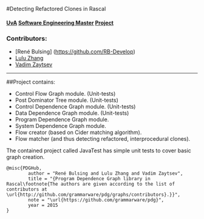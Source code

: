 #Detecting Refactored Clones in Rascal
#### [UvA](http://www.uva.nl/en/home) [Software Engineering Master](http://www.software-engineering-amsterdam.nl/) [Project](http://grammarware.net/edits/#Zhang2014)

### Contributors:
* [René Bulsing] (https://github.com/RB-Develop)
* [Lulu Zhang](http://github.com/lulu516)
* [Vadim Zaytsev](http://github.com/grammarware)

----------

##Project contains:
* Control Flow Graph module. (Unit-tests)
* Post Dominator Tree module. (Unit-tests)
* Control Dependence Graph module. (Unit-tests)
* Data Dependence Graph module. (Unit-tests)
* Program Dependence Graph module.
* System Dependence Graph module.
* Flow creator (based on Cider matching algorithm).
* Flow matcher (and thus detecting refactored, interprocedural clones).

The contained project called JavaTest has simple unit tests to cover basic graph creation.

```
@misc{PDGHub,
        author = "René Bulsing and Lulu Zhang and Vadim Zaytsev",
        title = "{Program Dependence Graph library in Rascal\footnote{The authors are given according to the list of contributors at \url{http://github.com/grammarware/pdg/graphs/contributors}.}}",
        note = "\url{https://github.com/grammarware/pdg}",
        year = 2015
}
```
